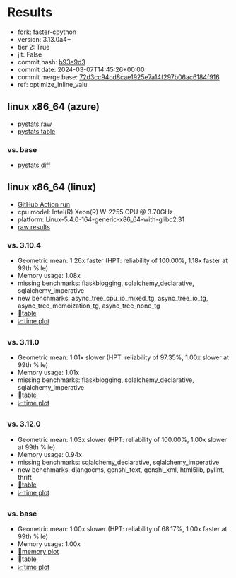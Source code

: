 # Results

- fork: faster-cpython
- version: 3.13.0a4+
- tier 2: True
- jit: False
- commit hash: [b93e9d3](https://github.com/faster%2dcpython/cpython/commit/b93e9d3)
- commit date: 2024-03-07T14:45:26+00:00
- commit merge base: [72d3cc94cd8cae1925e7a14f297b06ac6184f916](https://github.com/faster%2dcpython/cpython/commit/72d3cc94cd8cae1925e7a14f297b06ac6184f916)
- ref: optimize_inline_valu

## linux x86_64 (azure)

- [pystats raw](bm-20240307-azure-x86_64-faster%252dcpython-optimize_inline_valu-3.13.0a4%2B-b93e9d3-pystats.json)
- [pystats table](bm-20240307-azure-x86_64-faster%252dcpython-optimize_inline_valu-3.13.0a4%2B-b93e9d3-pystats.md)

### vs. base

- [pystats diff](bm-20240307-azure-x86_64-faster%252dcpython-optimize_inline_valu-3.13.0a4%2B-b93e9d3-pystats-vs-base.md)

## linux x86_64 (linux)

- [GitHub Action run](https://github.com/faster-cpython/benchmarking/actions/runs/8190029525)
- cpu model: Intel(R) Xeon(R) W-2255 CPU @ 3.70GHz
- platform: Linux-5.4.0-164-generic-x86_64-with-glibc2.31
- [raw results](bm-20240307-linux-x86_64-faster%252dcpython-optimize_inline_valu-3.13.0a4%2B-b93e9d3.json)

### vs. 3.10.4

- Geometric mean: 1.26x faster (HPT: reliability of 100.00%, 1.18x faster at 99th %ile)
- Memory usage: 1.08x
- missing benchmarks: flaskblogging, sqlalchemy_declarative, sqlalchemy_imperative
- new benchmarks: async_tree_cpu_io_mixed_tg, async_tree_io_tg, async_tree_memoization_tg, async_tree_none_tg
- [📄table](bm-20240307-linux-x86_64-faster%252dcpython-optimize_inline_valu-3.13.0a4%2B-b93e9d3-vs-3.10.4.md)
- [📈time plot](bm-20240307-linux-x86_64-faster%252dcpython-optimize_inline_valu-3.13.0a4%2B-b93e9d3-vs-3.10.4.png)

### vs. 3.11.0

- Geometric mean: 1.01x slower (HPT: reliability of 97.35%, 1.00x slower at 99th %ile)
- Memory usage: 1.01x
- missing benchmarks: flaskblogging, sqlalchemy_declarative, sqlalchemy_imperative
- [📄table](bm-20240307-linux-x86_64-faster%252dcpython-optimize_inline_valu-3.13.0a4%2B-b93e9d3-vs-3.11.0.md)
- [📈time plot](bm-20240307-linux-x86_64-faster%252dcpython-optimize_inline_valu-3.13.0a4%2B-b93e9d3-vs-3.11.0.png)

### vs. 3.12.0

- Geometric mean: 1.03x slower (HPT: reliability of 100.00%, 1.00x slower at 99th %ile)
- Memory usage: 0.94x
- missing benchmarks: sqlalchemy_declarative, sqlalchemy_imperative
- new benchmarks: djangocms, genshi_text, genshi_xml, html5lib, pylint, thrift
- [📄table](bm-20240307-linux-x86_64-faster%252dcpython-optimize_inline_valu-3.13.0a4%2B-b93e9d3-vs-3.12.0.md)
- [📈time plot](bm-20240307-linux-x86_64-faster%252dcpython-optimize_inline_valu-3.13.0a4%2B-b93e9d3-vs-3.12.0.png)

### vs. base

- Geometric mean: 1.00x slower (HPT: reliability of 68.17%, 1.00x faster at 99th %ile)
- Memory usage: 1.00x
- [🧠memory plot](bm-20240307-linux-x86_64-faster%252dcpython-optimize_inline_valu-3.13.0a4%2B-b93e9d3-vs-base-mem.png)
- [📄table](bm-20240307-linux-x86_64-faster%252dcpython-optimize_inline_valu-3.13.0a4%2B-b93e9d3-vs-base.md)
- [📈time plot](bm-20240307-linux-x86_64-faster%252dcpython-optimize_inline_valu-3.13.0a4%2B-b93e9d3-vs-base.png)


